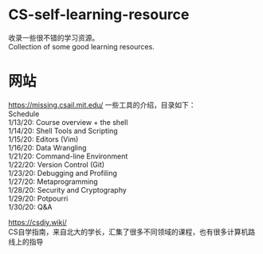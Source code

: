 # CS-self-learning-resource
收录一些很不错的学习资源。  
Collection of some good learning resources.

# 网站
https://missing.csail.mit.edu/
一些工具的介绍，目录如下：  
Schedule  
1/13/20: Course overview + the shell  
1/14/20: Shell Tools and Scripting  
1/15/20: Editors (Vim)  
1/16/20: Data Wrangling  
1/21/20: Command-line Environment  
1/22/20: Version Control (Git)  
1/23/20: Debugging and Profiling  
1/27/20: Metaprogramming  
1/28/20: Security and Cryptography  
1/29/20: Potpourri  
1/30/20: Q&A  


https://csdiy.wiki/  
CS自学指南，来自北大的学长，汇集了很多不同领域的课程，也有很多计算机路线上的指导
